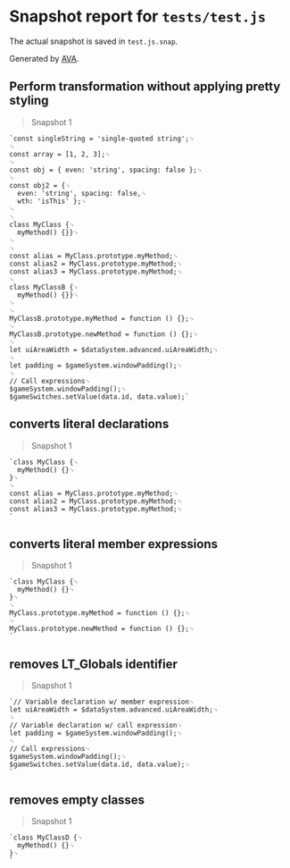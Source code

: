 # Snapshot report for `tests/test.js`

The actual snapshot is saved in `test.js.snap`.

Generated by [AVA](https://avajs.dev).

## Perform transformation without applying pretty styling

> Snapshot 1

    `const singleString = 'single-quoted string';␊
    ␊
    const array = [1, 2, 3];␊
    ␊
    const obj = { even: 'string', spacing: false };␊
    ␊
    const obj2 = {␊
      even: 'string', spacing: false,␊
      wth: 'isThis' };␊
    ␊
    ␊
    class MyClass {␊
      myMethod() {}}␊
    ␊
    ␊
    const alias = MyClass.prototype.myMethod;␊
    const alias2 = MyClass.prototype.myMethod;␊
    const alias3 = MyClass.prototype.myMethod;␊
    ␊
    class MyClassB {␊
      myMethod() {}}␊
    ␊
    ␊
    MyClassB.prototype.myMethod = function () {};␊
    ␊
    MyClassB.prototype.newMethod = function () {};␊
    ␊
    let uiAreaWidth = $dataSystem.advanced.uiAreaWidth;␊
    ␊
    let padding = $gameSystem.windowPadding();␊
    ␊
    // Call expressions␊
    $gameSystem.windowPadding();␊
    $gameSwitches.setValue(data.id, data.value);`

## converts literal declarations

> Snapshot 1

    `class MyClass {␊
      myMethod() {}␊
    }␊
    ␊
    const alias = MyClass.prototype.myMethod;␊
    const alias2 = MyClass.prototype.myMethod;␊
    const alias3 = MyClass.prototype.myMethod;␊
    `

## converts literal member expressions

> Snapshot 1

    `class MyClass {␊
      myMethod() {}␊
    }␊
    ␊
    MyClass.prototype.myMethod = function () {};␊
    ␊
    MyClass.prototype.newMethod = function () {};␊
    `

## removes LT_Globals identifier

> Snapshot 1

    `// Variable declaration w/ member expression␊
    let uiAreaWidth = $dataSystem.advanced.uiAreaWidth;␊
    ␊
    // Variable declaration w/ call expression␊
    let padding = $gameSystem.windowPadding();␊
    ␊
    // Call expressions␊
    $gameSystem.windowPadding();␊
    $gameSwitches.setValue(data.id, data.value);␊
    `

## removes empty classes

> Snapshot 1

    `class MyClassD {␊
      myMethod() {}␊
    }␊
    `

